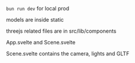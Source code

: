 `bun run dev` for local prod

models are inside static

threejs related files are in src/lib/components

App.svelte and Scene.svelte

Scene.svelte contains the camera, lights and GLTF
